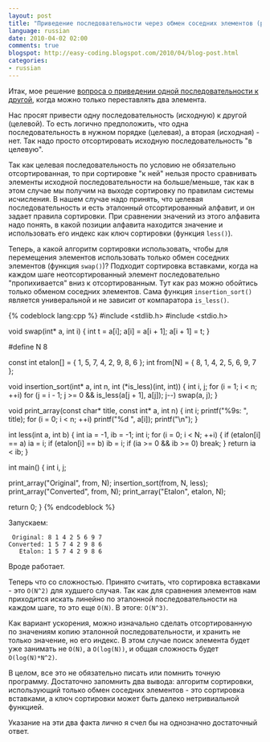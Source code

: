 ```yaml
---
layout: post
title: "Приведение последовательности через обмен соседних элементов (решение)"
language: russian
date: 2010-04-02 02:00
comments: true
blogspot: http://easy-coding.blogspot.com/2010/04/blog-post.html
categories:
- russian
---
```

Итак, мое решение [вопроса о приведении одной последовательности к другой][Приведение последовательности через обмен соседних элементов], когда можно только переставлять два элемента.

Нас просят привести одну последовательность (исходную) к другой (целевой). То есть логично предположить, что одна последовательность в нужном порядке (целевая), а вторая (исходная) - нет. Так надо просто отсортировать исходную последовательность "в целевую".

Так как целевая последовательность по условию не обязательно отсортированная, то при сортировке "к ней" нельзя просто сравнивать элементы исходной последовательности на больше/меньше, так как в этом случае мы получим на выходе сортировку по правилам системы исчисления. В нашем случае надо принять, что целевая последовательность и есть эталонный отсортированный алфавит, и он задает правила сортировки. При сравнении значений из этого алфавита надо понять, в какой позиции алфавита находится значение и использовать его индекс как ключ сортировки (функция `less()`).

Теперь, а какой алгоритм сортировки использовать, чтобы для перемещения элементов использовать только обмен соседних элементов (функция `swap()`)? Подходит сортировка вставками, когда на каждом шаге неотсортированный элемент последовательно "пропихивается" вниз к отсортированным. Тут как раз можно обойтись только обменом соседних элементов. Сама функция `insertion_sort()` является универальной и не зависит от компаратора `is_less()`.

{% codeblock lang:cpp %}
#include <stdlib.h>
#include <stdio.h>

void swap(int* a, int i) {
  int t = a[i];
  a[i] = a[i + 1];
  a[i + 1] = t;
}

#define N 8

const int etalon[] = { 1, 5, 7, 4, 2, 9, 8, 6 };
int from[N] = { 8, 1, 4, 2, 5, 6, 9, 7 };

void insertion_sort(int* a, int n, int (*is_less)(int, int)) {
  int i, j;
  for (i = 1; i < n; ++i) 
    for (j = i - 1; j >= 0 && is_less(a[j + 1], a[j]); j--)
      swap(a, j);
}

void print_array(const char* title, const int* a, int n) {
  int i;
  printf("%9s: ", title);
  for (i = 0; i < n; ++i)
    printf("%d ", a[i]);
  printf("\n");
}

int less(int a, int b) {
  int ia = -1, ib = -1;
  int i;
  for (i = 0; i < N; ++i) {
    if (etalon[i] == a) ia = i;
    if (etalon[i] == b) ib = i;
    if (ia >= 0 && ib >= 0) break;
  }
  return ia < ib;
}

int main() {
  int i, j;

  print_array("Original", from, N);
  insertion_sort(from, N, less);
  print_array("Converted", from, N);
  print_array("Etalon", etalon, N);

  return 0;
}
{% endcodeblock %}

Запускаем:

     Original: 8 1 4 2 5 6 9 7 
    Converted: 1 5 7 4 2 9 8 6 
       Etalon: 1 5 7 4 2 9 8 6 

Вроде работает.

Теперь что со сложностью. Принято считать, что сортировка вставками - это `O(N^2)` для худшего случая. Так как для сравнения элементов нам приходится искать линейно по эталонной последовательности на каждом шаге, то это еще `O(N)`. В этоге: `O(N^3)`.

Как вариант ускорения, можно изначально сделать отсортированную по значениям копию эталонной последовательности, и хранить не только значение, но его индекс. В этом случае поиск элемента будет уже занимать не `O(N)`, а `O(log(N))`, и общая сложность будет `O(log(N)*N^2)`.

В целом, все это не обязательно писать или помнить точную программу. Достаточно запомнить два вывода: алгоритм сортировки, использующий только обмен соседних элементов - это сортировка вставками, а ключ сортировки может быть далеко нетривиальной функцией.

Указание на эти два факта лично я счел бы на однозначно достаточный ответ.

[Приведение последовательности через обмен соседних элементов]: /blog/russian/2010/03/31/sequence-transformation-by-swap-of-adjacent-elements/
